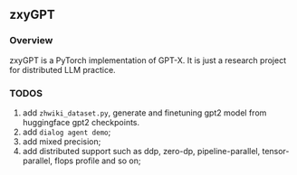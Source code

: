 ## zxyGPT


### Overview

zxyGPT is a PyTorch implementation of GPT-X. It is just a research project for distributed LLM practice.

### TODOS

1. add `zhwiki_dataset.py`, generate and finetuning gpt2 model from huggingface gpt2 checkpoints.
2. add `dialog agent demo`;
3. add mixed precision;
4. add distributed support such as ddp, zero-dp, pipeline-parallel, tensor-parallel, flops profile and so on;